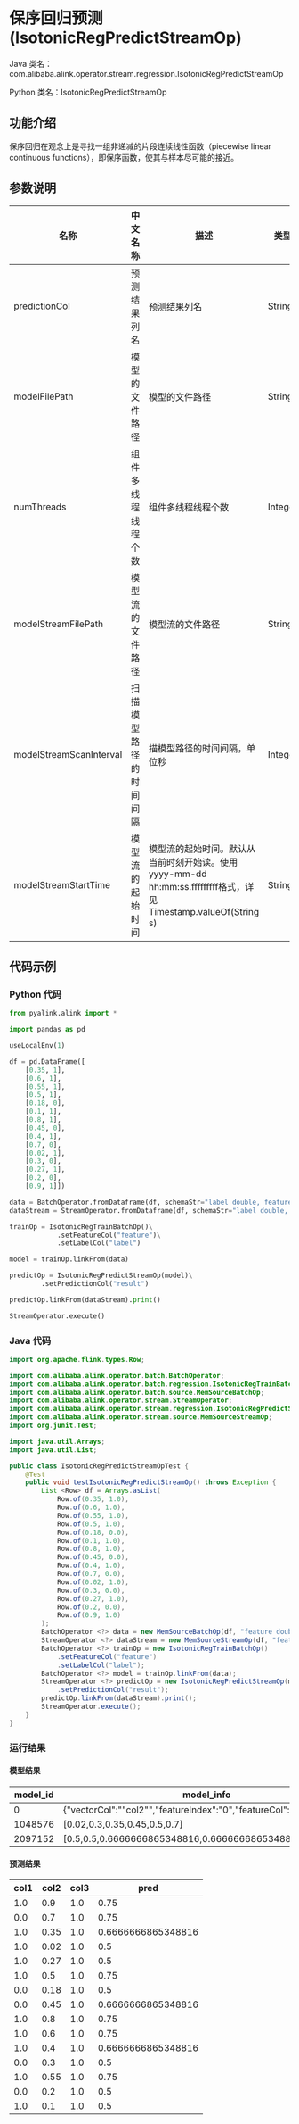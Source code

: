 # 保序回归预测 (IsotonicRegPredictStreamOp)
Java 类名：com.alibaba.alink.operator.stream.regression.IsotonicRegPredictStreamOp

Python 类名：IsotonicRegPredictStreamOp


## 功能介绍

保序回归在观念上是寻找一组非递减的片段连续线性函数（piecewise linear continuous functions），即保序函数，使其与样本尽可能的接近。
## 参数说明
| 名称 | 中文名称 | 描述 | 类型 | 是否必须？ | 取值范围 | 默认值 |
| --- | --- | --- | --- | --- | --- | --- |
| predictionCol | 预测结果列名 | 预测结果列名 | String | ✓ |  |  |
| modelFilePath | 模型的文件路径 | 模型的文件路径 | String |  |  | null |
| numThreads | 组件多线程线程个数 | 组件多线程线程个数 | Integer |  |  | 1 |
| modelStreamFilePath | 模型流的文件路径 | 模型流的文件路径 | String |  |  | null |
| modelStreamScanInterval | 扫描模型路径的时间间隔 | 描模型路径的时间间隔，单位秒 | Integer |  |  | 10 |
| modelStreamStartTime | 模型流的起始时间 | 模型流的起始时间。默认从当前时刻开始读。使用yyyy-mm-dd hh:mm:ss.fffffffff格式，详见Timestamp.valueOf(String s) | String |  |  | null |


## 代码示例
### Python 代码
```python
from pyalink.alink import *

import pandas as pd

useLocalEnv(1)

df = pd.DataFrame([
    [0.35, 1],
    [0.6, 1],
    [0.55, 1],
    [0.5, 1],
    [0.18, 0],
    [0.1, 1],
    [0.8, 1],
    [0.45, 0],
    [0.4, 1],
    [0.7, 0],
    [0.02, 1],
    [0.3, 0],
    [0.27, 1],
    [0.2, 0],
    [0.9, 1]])

data = BatchOperator.fromDataframe(df, schemaStr="label double, feature double")
dataStream = StreamOperator.fromDataframe(df, schemaStr="label double, feature double")

trainOp = IsotonicRegTrainBatchOp()\
            .setFeatureCol("feature")\
            .setLabelCol("label")

model = trainOp.linkFrom(data)

predictOp = IsotonicRegPredictStreamOp(model)\
        .setPredictionCol("result")

predictOp.linkFrom(dataStream).print()

StreamOperator.execute()
```
### Java 代码
```java
import org.apache.flink.types.Row;

import com.alibaba.alink.operator.batch.BatchOperator;
import com.alibaba.alink.operator.batch.regression.IsotonicRegTrainBatchOp;
import com.alibaba.alink.operator.batch.source.MemSourceBatchOp;
import com.alibaba.alink.operator.stream.StreamOperator;
import com.alibaba.alink.operator.stream.regression.IsotonicRegPredictStreamOp;
import com.alibaba.alink.operator.stream.source.MemSourceStreamOp;
import org.junit.Test;

import java.util.Arrays;
import java.util.List;

public class IsotonicRegPredictStreamOpTest {
	@Test
	public void testIsotonicRegPredictStreamOp() throws Exception {
		List <Row> df = Arrays.asList(
			Row.of(0.35, 1.0),
			Row.of(0.6, 1.0),
			Row.of(0.55, 1.0),
			Row.of(0.5, 1.0),
			Row.of(0.18, 0.0),
			Row.of(0.1, 1.0),
			Row.of(0.8, 1.0),
			Row.of(0.45, 0.0),
			Row.of(0.4, 1.0),
			Row.of(0.7, 0.0),
			Row.of(0.02, 1.0),
			Row.of(0.3, 0.0),
			Row.of(0.27, 1.0),
			Row.of(0.2, 0.0),
			Row.of(0.9, 1.0)
		);
		BatchOperator <?> data = new MemSourceBatchOp(df, "feature double, label double");
		StreamOperator <?> dataStream = new MemSourceStreamOp(df, "feature double, label double");
		BatchOperator <?> trainOp = new IsotonicRegTrainBatchOp()
			.setFeatureCol("feature")
			.setLabelCol("label");
		BatchOperator <?> model = trainOp.linkFrom(data);
		StreamOperator <?> predictOp = new IsotonicRegPredictStreamOp(model)
			.setPredictionCol("result");
		predictOp.linkFrom(dataStream).print();
		StreamOperator.execute();
	}
}
```

### 运行结果
#### 模型结果
| model_id   | model_info |
| --- | --- |
| 0          | {"vectorCol":"\"col2\"","featureIndex":"0","featureCol":null} |
| 1048576    | [0.02,0.3,0.35,0.45,0.5,0.7] |
| 2097152    | [0.5,0.5,0.6666666865348816,0.6666666865348816,0.75,0.75] |
#### 预测结果
| col1       | col2       | col3       | pred       |
| --- | --- | --- | --- |
| 1.0        | 0.9        | 1.0        | 0.75       |
| 0.0        | 0.7        | 1.0        | 0.75       |
| 1.0        | 0.35       | 1.0        | 0.6666666865348816 |
| 1.0        | 0.02       | 1.0        | 0.5        |
| 1.0        | 0.27       | 1.0        | 0.5        |
| 1.0        | 0.5        | 1.0        | 0.75       |
| 0.0        | 0.18       | 1.0        | 0.5        |
| 0.0        | 0.45       | 1.0        | 0.6666666865348816 |
| 1.0        | 0.8        | 1.0        | 0.75       |
| 1.0        | 0.6        | 1.0        | 0.75       |
| 1.0        | 0.4        | 1.0        | 0.6666666865348816 |
| 0.0        | 0.3        | 1.0        | 0.5        |
| 1.0        | 0.55       | 1.0        | 0.75       |
| 0.0        | 0.2        | 1.0        | 0.5        |
| 1.0        | 0.1        | 1.0        | 0.5        |
